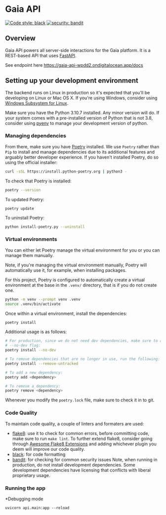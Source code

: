 # Gaia API

[![Code style: black](https://img.shields.io/badge/code%20style-black-000000.svg)](https://github.com/psf/black)
[![security: bandit](https://img.shields.io/badge/security-bandit-yellow.svg)](https://github.com/PyCQA/bandit)

## Overview
Gaia API powers all server-side interactions for the Gaia platform. It is a REST-based API that uses [FastAPI](https://fastapi.tiangolo.com/lo/).

See endpoint here https://gaia-api-wpdd2.ondigitalocean.app/docs

## Setting up your development environment
The backend runs on Linux in production so it's expected that you'll be developing on Linux 
or Mac OS X. If you're using Windows, consider using 
[Windows Subsystem for Linux](https://docs.microsoft.com/en-us/windows/wsl/install).

Make sure you have the Python 3.10.7 installed. Any minor version will do. If your
system comes with a pre-installed version of Python that is not 3.8, consider using 
[pyenv](https://github.com/pyenv/pyenv) to manage your development version of 
python.

### Managing dependencies
From there, make sure you have [Poetry](https://python-poetry.org/) installed. 
We use `Poetry` rather than `Pip` to install and manage dependencies due to its 
additional features and arguably better developer experience. 
If you haven't installed Poetry, do so using the official installer:
```bash
curl -sSL https://install.python-poetry.org | python3 -
```
To check that Poetry is installed:
```bash
poetry --version
```
To updated Poetry:
```
poetry update
```
To uninstall Poetry:
```bash
python install-poetry.py --uninstall
```

### Virtual environments
You can either let Poetry manage the virtual environment for you or you can manage
them manually. 

Note, if you're managing the virtual environment manually, Poetry 
will automatically use it, for example, when installing packages.

For this project, Poetry is configured to automatically create a virtual 
environment at the base in the `.venv/` directory, that is if you do not create 
one.

```bash
python -m venv --prompt venv .venv 
source .venv/bin/activate
```
Once within a virtual environment, install the dependencies:
```bash
poetry install
```
Additional usage is as follows:
```bash
# For production, since we do not need dev dependencies, make sure to add the 
# --no-dev flag:
poetry install --no-dev

# To remove dependencies that are no longer in use, run the following:
poetry install --remove-untracked

# To add a new dependency:
poetry add <dependency>

# To remove a dependency:
poetry remove <dependency>
```
Whenever you modify the `poetry.lock` file, make sure to check it in to git.

### Code Quality
To maintain code quality, a couple of linters and formaters are used:
* [flake8](https://flake8.pycqa.org/en/latest/): use it to check for common
  errors, before committing code, make sure to run `make lint`. To further 
  extend flake8, consider going through
  [Awesome Flake8 Extensions](https://github.com/DmytroLitvinov/awesome-flake8-extensionsf)
  and adding whichever plugin you deem will improve our code quality.
* [black](https://black.readthedocs.io/en/stable/): for code formatting
* [bandit](https://bandit.readthedocs.io): for checking for common security issues
Note, when running in production, do not install development dependencies. Some
development dependencies have licensing that conflicts with liberal proprietary
usage.

### Running the app
*Debugging mode
```
uvicorn api.main:app --reload
```


